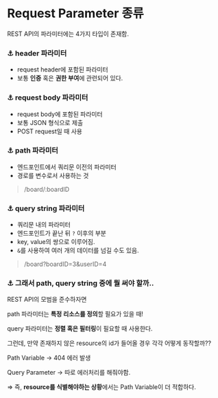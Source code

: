 # Request Parameter 종류
REST API의 파라미터에는 4가지 타입이 존재함.

### ⚓️ header 파라미터

- request header에 포함된 파라미터
- 보통 **인증** 혹은 **권한 부여**에 관련되어 있다.

### ⚓️ request body 파라미터

- request body에 포함된 파라미터
- 보통 JSON 형식으로 제출
- POST request일 때 사용

### ⚓️ path 파라미터

- 엔드포인트에서 쿼리문 이전의 파라미터
- 경로를 변수로서 사용하는 것

> /board/:boardID
> 

### ⚓️ query string 파라미터

- 쿼리문 내의 파라미터
- 엔드포인트가 끝난 뒤 `?` 이후의 부분
- key, value의 쌍으로 이루어짐.
- `&`를 사용하여 여러 개의 데이터를 넘길 수도 있음.

> /board?boardID=3&userID=4
> 

### ⚓️ 그래서 path, query string 중에 뭘 써야 할까..

REST API의 모범을 준수하자면 

path 파라미터는 **특정 리소스를 정의**할 필요가 있을 때!

query 파라미터는 **정렬 혹은 필터링**이 필요할 때 사용한다.

그런데, 만약 존재하지 않은 resource의 id가 들어올 경우 각각 어떻게 동작할까??

Path Variable → 404 에러 발생

Query Parameter → 따로 에러처리를 해줘야함.

⇒ 즉, **resource를 식별해야하는 상황**에서는 Path Variable이 더 적합하다.
